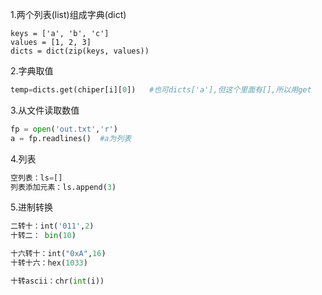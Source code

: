 1.两个列表(list)组成字典(dict)

```
keys = ['a', 'b', 'c'] 
values = [1, 2, 3]
dicts = dict(zip(keys, values))
```

2.字典取值

```python
temp=dicts.get(chiper[i][0])   #也可dicts['a'],但这个里面有[],所以用get
```

3.从文件读取数值

```python
fp = open('out.txt','r')
a = fp.readlines()	#a为列表
```

4.列表

```python
空列表：ls=[]
列表添加元素：ls.append(3)
```

5.进制转换

```python
二转十：int('011',2)
十转二： bin(10)

十六转十：int("0xA",16)
十转十六：hex(1033)

十转ascii：chr(int(i))
```

